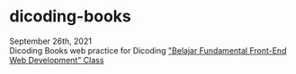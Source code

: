 # dicoding-books  
September 26th, 2021  
Dicoding Books web practice for Dicoding ["Belajar Fundamental Front-End Web Development" Class](https://www.dicoding.com/academies/163)
